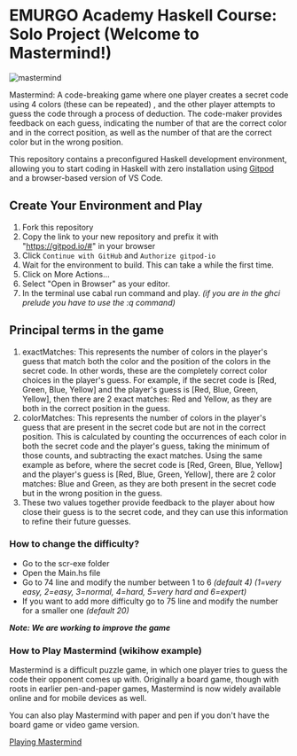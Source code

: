 # EMURGO Academy Haskell Course: Solo Project (Welcome to Mastermind!)

![mastermind](https://user-images.githubusercontent.com/75137920/227632992-cfbc9d7c-ddf2-4402-88db-a8321250727b.png)

Mastermind: A code-breaking game where one player creates a secret code using 4 colors (these can be repeated) , and the other player attempts to guess the code through a process of deduction. The code-maker provides feedback on each guess, indicating the number of that are the correct color and in the correct position, as well as the number of that are the correct color but in the wrong position.

This repository contains a preconfigured Haskell development environment, allowing you to start coding in Haskell with zero installation using [Gitpod](https://www.gitpod.io/) and a browser-based version of VS Code.

## Create Your Environment and Play

1. Fork this repository
2. Copy the link to your new repository and prefix it with "https://gitpod.io/#" in your browser
3. Click `Continue with GitHub` and `Authorize gitpod-io`
4. Wait for the environment to build. This can take a while the first time.
5. Click on More Actions...
6. Select "Open in Browser" as your editor.
7. In the terminal use cabal run command and play. _(if you are in the ghci prelude you have to use the :q command)_

## Principal terms in the game

1. exactMatches: This represents the number of colors in the player's guess that match both the color and the position of the colors in the secret code. In other words, these are the completely correct color choices in the player's guess. For example, if the secret code is [Red, Green, Blue, Yellow] and the player's guess is [Red, Blue, Green, Yellow], then there are 2 exact matches: Red and Yellow, as they are both in the correct position in the guess.
2. colorMatches: This represents the number of colors in the player's guess that are present in the secret code but are not in the correct position. This is calculated by counting the occurrences of each color in both the secret code and the player's guess, taking the minimum of those counts, and subtracting the exact matches. Using the same example as before, where the secret code is [Red, Green, Blue, Yellow] and the player's guess is [Red, Blue, Green, Yellow], there are 2 color matches: Blue and Green, as they are both present in the secret code but in the wrong position in the guess.
3. These two values together provide feedback to the player about how close their guess is to the secret code, and they can use this information to refine their future guesses.

### How to change the difficulty?

- Go to the scr-exe folder
- Open the Main.hs file
- Go to 74 line and modify the number between 1 to 6 _(default 4) (1=very easy, 2=easy, 3=normal, 4=hard, 5=very hard and 6=expert)_
- If you want to add more difficulty go to 75 line and modify the number for a smaller one _(default 20)_

**_Note: We are working to improve the game_**

### How to Play Mastermind (wikihow example)

Mastermind is a difficult puzzle game, in which one player tries to guess the code their opponent comes up with. Originally a board game, though with roots in earlier pen-and-paper games, Mastermind is now widely available online and for mobile devices as well.

You can also play Mastermind with paper and pen if you don't have the board game or video game version.

[Playing Mastermind](https://www.wikihow.com/Play-Mastermind)

